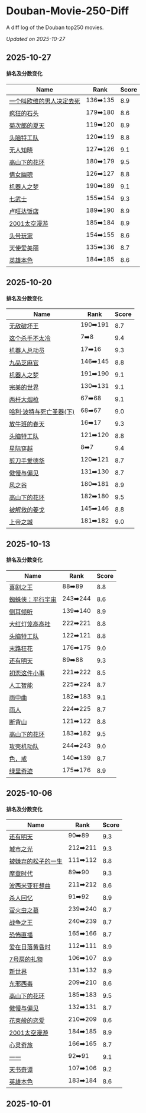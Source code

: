 # Douban-Movie-250-Diff

A diff log of the Douban top250 movies.

*Updated on 2025-10-27*

## 2025-10-27


#### 排名及分数变化

|     Name    |   Rank   |   Score  |
| ---------- | -------- | -------- |
| [一个叫欧维的男人决定去死](https://movie.douban.com/subject/26628357) | 136➡️135 | 8.9 |
| [疯狂的石头](https://movie.douban.com/subject/1862151) | 179➡️180 | 8.6 |
| [菊次郎的夏天](https://movie.douban.com/subject/1293359) | 119➡️120 | 8.9 |
| [头脑特工队](https://movie.douban.com/subject/10533913) | 120➡️119 | 8.8 |
| [无人知晓](https://movie.douban.com/subject/1292337) | 127➡️126 | 9.1 |
| [高山下的花环](https://movie.douban.com/subject/1422283) | 180➡️179 | 9.5 |
| [倩女幽魂](https://movie.douban.com/subject/1297447) | 126➡️127 | 8.8 |
| [机器人之梦](https://movie.douban.com/subject/35426925) | 190➡️189 | 9.1 |
| [七武士](https://movie.douban.com/subject/1295399) | 155➡️154 | 9.3 |
| [卢旺达饭店](https://movie.douban.com/subject/1291822) | 189➡️190 | 8.9 |
| [2001太空漫游](https://movie.douban.com/subject/1292226) | 185➡️184 | 8.9 |
| [头号玩家](https://movie.douban.com/subject/4920389) | 154➡️155 | 8.6 |
| [天使爱美丽](https://movie.douban.com/subject/1292215) | 135➡️136 | 8.7 |
| [英雄本色](https://movie.douban.com/subject/1297574) | 184➡️185 | 8.6 |
## 2025-10-20


#### 排名及分数变化

|     Name    |   Rank   |   Score  |
| ---------- | -------- | -------- |
| [无敌破坏王](https://movie.douban.com/subject/6534248) | 190➡️191 | 8.7 |
| [这个杀手不太冷](https://movie.douban.com/subject/1295644) | 7➡️8 | 9.4 |
| [机器人总动员](https://movie.douban.com/subject/2131459) | 17➡️16 | 9.3 |
| [九品芝麻官](https://movie.douban.com/subject/1297518) | 146➡️145 | 8.8 |
| [机器人之梦](https://movie.douban.com/subject/35426925) | 191➡️190 | 9.1 |
| [完美的世界](https://movie.douban.com/subject/1300992) | 130➡️131 | 9.1 |
| [两杆大烟枪](https://movie.douban.com/subject/1293350) | 67➡️68 | 9.1 |
| [哈利·波特与死亡圣器(下)](https://movie.douban.com/subject/3011235) | 68➡️67 | 9.0 |
| [放牛班的春天](https://movie.douban.com/subject/1291549) | 16➡️17 | 9.3 |
| [头脑特工队](https://movie.douban.com/subject/10533913) | 121➡️120 | 8.8 |
| [星际穿越](https://movie.douban.com/subject/1889243) | 8➡️7 | 9.4 |
| [剪刀手爱德华](https://movie.douban.com/subject/1292370) | 120➡️121 | 8.7 |
| [傲慢与偏见](https://movie.douban.com/subject/1418200) | 131➡️130 | 8.7 |
| [风之谷](https://movie.douban.com/subject/1291585) | 180➡️181 | 8.9 |
| [高山下的花环](https://movie.douban.com/subject/1422283) | 182➡️180 | 9.5 |
| [被解救的姜戈](https://movie.douban.com/subject/6307447) | 145➡️146 | 8.8 |
| [上帝之城](https://movie.douban.com/subject/1292208) | 181➡️182 | 9.0 |
## 2025-10-13


#### 排名及分数变化

|     Name    |   Rank   |   Score  |
| ---------- | -------- | -------- |
| [喜剧之王](https://movie.douban.com/subject/1302425) | 88➡️89 | 8.8 |
| [蜘蛛侠：平行宇宙](https://movie.douban.com/subject/26374197) | 243➡️244 | 8.6 |
| [侧耳倾听](https://movie.douban.com/subject/1297052) | 139➡️140 | 8.9 |
| [大红灯笼高高挂](https://movie.douban.com/subject/1293323) | 222➡️221 | 8.8 |
| [头脑特工队](https://movie.douban.com/subject/10533913) | 122➡️121 | 8.8 |
| [末路狂花](https://movie.douban.com/subject/1291992) | 176➡️175 | 9.0 |
| [还有明天](https://movie.douban.com/subject/36445098) | 89➡️88 | 9.3 |
| [初恋这件小事](https://movie.douban.com/subject/4739952) | 221➡️222 | 8.5 |
| [人工智能](https://movie.douban.com/subject/1302827) | 225➡️224 | 8.7 |
| [雨中曲](https://movie.douban.com/subject/1293460) | 182➡️183 | 9.1 |
| [雨人](https://movie.douban.com/subject/1291870) | 224➡️225 | 8.7 |
| [断背山](https://movie.douban.com/subject/1418834) | 121➡️122 | 8.8 |
| [高山下的花环](https://movie.douban.com/subject/1422283) | 183➡️182 | 9.5 |
| [攻壳机动队](https://movie.douban.com/subject/1291936) | 244➡️243 | 9.0 |
| [色，戒](https://movie.douban.com/subject/1828115) | 140➡️139 | 8.7 |
| [绿里奇迹](https://movie.douban.com/subject/1300374) | 175➡️176 | 8.9 |
## 2025-10-06


#### 排名及分数变化

|     Name    |   Rank   |   Score  |
| ---------- | -------- | -------- |
| [还有明天](https://movie.douban.com/subject/36445098) | 90➡️89 | 9.3 |
| [城市之光](https://movie.douban.com/subject/1293908) | 212➡️211 | 9.3 |
| [被嫌弃的松子的一生](https://movie.douban.com/subject/1787291) | 111➡️112 | 8.8 |
| [摩登时代](https://movie.douban.com/subject/1294371) | 89➡️90 | 9.3 |
| [波西米亚狂想曲](https://movie.douban.com/subject/5300054) | 211➡️212 | 8.6 |
| [杀人回忆](https://movie.douban.com/subject/1300299) | 91➡️92 | 8.9 |
| [萤火虫之墓](https://movie.douban.com/subject/1293318) | 239➡️240 | 8.7 |
| [战争之王](https://movie.douban.com/subject/1419936) | 240➡️239 | 8.7 |
| [恐怖直播](https://movie.douban.com/subject/21360417) | 165➡️166 | 8.7 |
| [爱在日落黄昏时](https://movie.douban.com/subject/1291990) | 112➡️111 | 8.9 |
| [7号房的礼物](https://movie.douban.com/subject/10777687) | 106➡️107 | 8.9 |
| [新世界](https://movie.douban.com/subject/10437779) | 131➡️132 | 8.9 |
| [东邪西毒](https://movie.douban.com/subject/1292328) | 209➡️210 | 8.6 |
| [高山下的花环](https://movie.douban.com/subject/1422283) | 185➡️183 | 9.5 |
| [傲慢与偏见](https://movie.douban.com/subject/1418200) | 132➡️131 | 8.7 |
| [花束般的恋爱](https://movie.douban.com/subject/34874432) | 210➡️209 | 8.6 |
| [2001太空漫游](https://movie.douban.com/subject/1292226) | 184➡️185 | 8.9 |
| [心灵奇旅](https://movie.douban.com/subject/24733428) | 166➡️165 | 8.7 |
| [一一](https://movie.douban.com/subject/1292434) | 92➡️91 | 9.1 |
| [天书奇谭](https://movie.douban.com/subject/1428581) | 107➡️106 | 9.2 |
| [英雄本色](https://movie.douban.com/subject/1297574) | 183➡️184 | 8.6 |
## 2025-10-01

